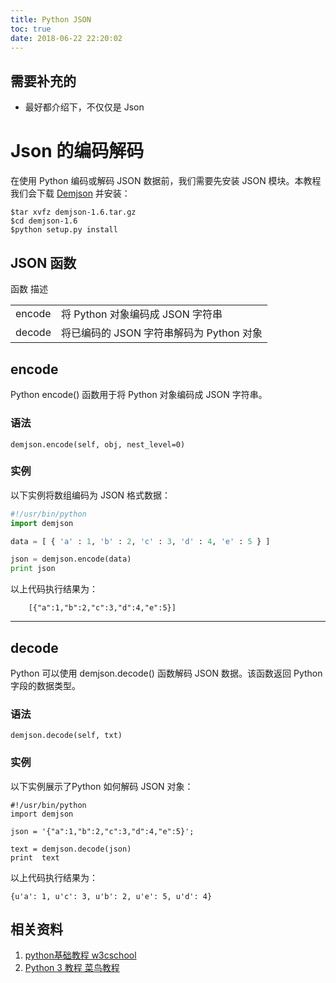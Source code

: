 ```yaml
---
title: Python JSON
toc: true
date: 2018-06-22 22:20:02
---
```



## 需要补充的
- 最好都介绍下，不仅仅是 Json



# Json 的编码解码

在使用 Python 编码或解码 JSON 数据前，我们需要先安装 JSON 模块。本教程我们会下载 [Demjson](https://deron.meranda.us/python/demjson/) 并安装：

```shell
$tar xvfz demjson-1.6.tar.gz
$cd demjson-1.6
$python setup.py install
```

## JSON 函数


<table class="reference" >
<tbody >
<tr >
函数
描述
</tr>
<tr >

<td >encode
</td>

<td >将 Python 对象编码成 JSON 字符串
</td>
</tr>
<tr >

<td >decode
</td>

<td >将已编码的 JSON 字符串解码为 Python 对象
</td>
</tr>
</tbody>
</table>


## encode
Python encode() 函数用于将 Python 对象编码成 JSON 字符串。
### 语法
    demjson.encode(self, obj, nest_level=0)

### 实例

以下实例将数组编码为 JSON 格式数据：

```python
#!/usr/bin/python
import demjson

data = [ { 'a' : 1, 'b' : 2, 'c' : 3, 'd' : 4, 'e' : 5 } ]

json = demjson.encode(data)
print json
```


以上代码执行结果为：

```text
    [{"a":1,"b":2,"c":3,"d":4,"e":5}]
```






* * *





## decode


Python 可以使用 demjson.decode() 函数解码 JSON 数据。该函数返回 Python 字段的数据类型。


### 语法




    demjson.decode(self, txt)





### 实例


以下实例展示了Python 如何解码 JSON 对象：


    #!/usr/bin/python
    import demjson

    json = '{"a":1,"b":2,"c":3,"d":4,"e":5}';

    text = demjson.decode(json)
    print  text



以上代码执行结果为：


    {u'a': 1, u'c': 3, u'b': 2, u'e': 5, u'd': 4}


## 相关资料
  1. [python基础教程 w3cschool](https://www.w3cschool.cn/python/)
  2. [Python 3 教程 菜鸟教程](http://www.runoob.com/python3/python3-tutorial.html)
